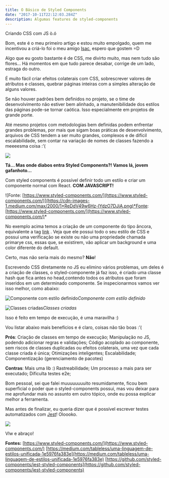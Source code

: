 ```yaml
---
title: O Básico de Styled Components
date: "2017-10-11T22:12:03.284Z"
description: Algumas features de styled-components
---
```


Criando CSS com JS ò.ó

Bom, este é o meu primeiro artigo e estou muito empolgado, quem me incentivou a criá-lo foi o meu amigo [Isac](https://medium.com/@isacjunior), espero que gostem =D

Algo que eu gosto bastante é de CSS, me divirto muito, mas nem tudo são flores… Há momentos em que tudo parece desabar, corrige de um lado, estraga do outro.

É muito fácil criar efeitos colaterais com CSS, sobrescrever valores de atributos e classes, quebrar páginas inteiras com a simples alteração de alguns valores.

Se não houver padrões bem definidos no projeto, se o time de desenvolvimento não estiver bem alinhado, a manutenibilidade dos estilos das páginas pode-se tornar caótica. Isso especialmente em projetos de grande porte.

Até mesmo projetos com metodologias bem definidas podem enfrentar grandes problemas, por mais que sigam boas práticas de desenvolvimento, arquivos de CSS tendem a ser muito grandes, complexos e de difícil escalabilidade, sem contar na variação de nomes de classes fazendo a meeeesma coisa :’(

![](https://cdn-images-1.medium.com/max/2000/1*L8yI7Krtxxn7L3M5tP3trw.gif)

**Tá… Mas onde diabos entra Styled Components?! Vamos lá, jovem gafanhoto…**

Com styled components é possível definir todo um estilo e criar um componente normal com React. **COM JAVASCRIPT!**

![Fonte: [https://www.styled-components.com/](https://www.styled-components.com/)](https://cdn-images-1.medium.com/max/2000/1*ReDdV49w6Hz-IYdzO7DJiA.png)*Fonte: [https://www.styled-components.com/](https://www.styled-components.com/)*

No exemplo acima temos a criação de um componente do tipo âncora, equivalente a tag <a href="">link</a> . Veja que ele possui todo o seu estilo de CSS e possui uma verificação se existe ou não uma propriedade chamada primarye css, essas que, se existirem, vão aplicar um background e uma color diferente do default.

Certo, mas não seria mais do mesmo? **Não**!

Escrevendo CSS diretamente no JS eu elimino vários problemas, um deles é a criação de classes, o styled-componente já faz isso, é criado uma classe hash que fica antes no head,contendo todos os atributos que foram inseridos em um determinado componente. Se inspecionarmos vamos ver isso melhor, como abaixo:

![Componente com estilo definido](https://cdn-images-1.medium.com/max/2000/1*Dkyap1egkPOpaB_JmpBKOg.png)*Componente com estilo definido*

![Classes criadas](https://cdn-images-1.medium.com/max/2000/1*fcgoXSpefWFbPD915yqWww.png)*Classes criadas*

Isso é feito em tempo de execução, é uma maravilha :)

Vou listar abaixo mais benefícios e é claro, coisas não tão boas :’(

**Prós**:
Criação de classes em tempo de execução;
Manipulação no JS, podendo adicionar regras e validações;
Código acoplado ao componente, sem riscos de classes duplicadas ou efeitos colaterais, uma vez que cada classe criada é única;
Otimizações inteligentes;
Escalabilidade; 
Componentização (gerenciamento de pacotes)

**Contras**: 
Mais uma lib :)
Rastreabilidade;
Um processo a mais para ser executado;
Dificulta testes e2e;

Bom pessoal, sei que falei muuuuuuuuito resumidamente, ficou bem superficial o poder que o styled-components possui, mas vou deixar para me aprofundar mais no assunto em outro tópico, onde eu possa explicar melhor a ferramenta.

Mas antes de finalizar, eu queria dizer que é possível escrever testes automatizados com [Jest](https://github.com/styled-components/jest-styled-components)! Oloooko.

![](https://cdn-images-1.medium.com/max/2000/1*61lnA61wYkioBxSjXGHa9w.gif)

Vlw e abraço!

**Fontes:**
[https://www.styled-components.com/](https://www.styled-components.com/)
[https://medium.com/tableless/uma-linguagem-de-estilos-unificada-1e5976fa383e](https://medium.com/tableless/uma-linguagem-de-estilos-unificada-1e5976fa383e)
[https://github.com/styled-components/jest-styled-components](https://github.com/styled-components/jest-styled-components)
